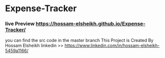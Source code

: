# Expense-Tracker

### live Preview https://hossam-elsheikh.github.io/Expense-Tracker/
you can find the src code in the master branch
This Project is Created By Hossam Elsheikh 
linkedin >> https://www.linkedin.com/in/hossam-elsheikh-5459a1166/


